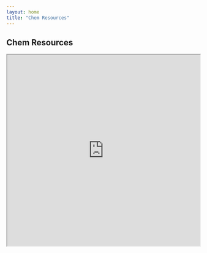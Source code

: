 ```yaml
---
layout: home
title: "Chem Resources"
---
```


## Chem Resources


<iframe src="https://www.zhutaosheng.com/awesome-chemistry/" width="100%" height="500"></iframe>